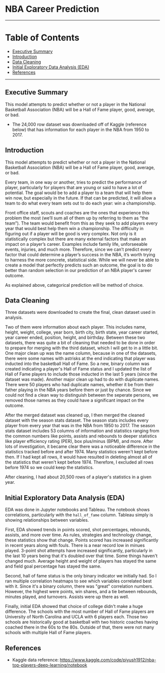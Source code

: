 # NBA Career Prediction
------------------------
# Table of Contents
- [Executive Summary](#first-point)
- [Introduction](#second-point)
- [Data Cleaning](#third-point)
- [Initial Exploratory Data Analysis (EDA)](#fourth-point)
- [References](#fifth-point)
------------------------
## Executive Summary<a name="first-point"></a>

This model attempts to predict whether or not a player in the National Basketball Association (NBA) will be a Hall of Fame player, good, average, or bad.
- The 24,000 row dataset was downloaded off of Kaggle (reference below) that has information for each player in the NBA from 1950 to 2017.

## Introduction<a name="second-point"></a>

This model attempts to predict whether or not a player in the National Basketball Association (NBA) will be a Hall of Fame player, good, average, or bad.

Every team, in one way or another, tries to predict the performance of player, particularly for players that are young or said to have a lot of potential. The goal would be to add a player to a team that will help them win now, but especially in the future. If that can be predicted, it will allow a team to do what every team sets out to do each year: win a championship.

Front office staff, scouts and coaches are the ones that experience this problem the most (we’ll sum all of them up by referring to them as “the team”). The team would benefit from this as they seek to add players every year that would best help them win a championship. The difficulty in figuring out if a player will be good is very complex. Not only is it statistically complex but there are many external factors that make an impact on a player’s career. Examples include family life, unforseeable events, injuries, and much more. Therefore, since we can’t predict every factor that could determine a player’s success in the NBA, it’s worth trying to harness the more concrete, statistical side. While we will never be able to create a model that perfectly predicts such an outcome, the goal is to do better than random selection in our prediction of an NBA player's career outcome.

As explained above, categorical prediction will be method of choice. 

## Data Cleaning<a name="third-point"></a>

Three datasets were downloaded to create the final, clean dataset used in analysis. 

Two of them were information about each player. This includes name, height, weight, college, year born, birth city, birth state, year career started, year career ended, position, height, and birthday. Between these two datasets, there was quite a bit of cleaning that needed to be done in order to prepare for merging with the third dataset, which I will get to in a little bit. One major clean up was the name column, because in one of the datasets, there were some names with astrisks at the end indicating that player was inducted into the basketball Hall of Fame. So a new, binary column was created indicating a player's Hall of Fame status and I updated the list of Hall of Fame players to include those inducted in the last 5 years (since the dataset was made). Another major clean up had to do with duplicate names. There were 50 players who had duplicate names, whether it be from their father playing in the NBA years before them or just by chance. Since we could not find a clean way to distinguish between the seperate persons, we removed those names as they could have a significant impact on the outcome.

After the merged dataset was cleaned up, I then merged the cleaned dataset with the season stats dataset. The season stats includes every player from every year that was in the NBA from 1950 to 2017. The season stats dataset includes 53 columns of information and statistics ranging from the common numbers like points, assists and rebounds to deeper statistics like player efficiency rating (PER), box plus/minus (BPM), and more. After lots of investigation, it became clear there was a noticeable difference in the statistics tracked before and after 1974. Many statistics weren't kept before then. If I had kept all rows, it would have resulted in deleting almost all of the statistics that weren't kept before 1974. Therefore, I excluded all rows before 1974 so we could keep the statistics.

After cleaning, I had about 20,500 rows of a player's statistics in a given year.

## Initial Exploratory Data Analysis (EDA)<a name="fourth-point"></a>

EDA was done in Jupyter notebooks and Tableau. The notebook shows correlations, particularly with the `hall_of_fame` column. Tableau simply is showing relationships between variables.

First, EDA showed trends in points scored, shot percentages, rebounds, assists, and more over time. As rules, strategies and technology change, these statistics show that change. Points scored has increased significantly in recent years along with fouls. There is a near record low in minues played. 3-point shot attempts have increased significantly, particularly in the last 10 years being that it's doubled over that time. Some things haven't changed much. Average height and weight of players has stayed the same and field goal percentage has stayed the same.

Second, hall of fame status is the only binary indicator we initially had. So I ran multiple correlation heatmaps to see which variables correlated best with it. Since it's a binary column, there was "great" correlation numbers. However, the highest were points, win shares, and a tie between rebounds, minutes played, and turnovers. Assists were up there as well.

Finally, initial EDA showed that choice of college didn't make a huge difference. The schools with the most number of Hall of Fame players are University of North Carolina and UCLA with 6 players each. Those two schools are historically good at basketball with two historic coaches having coached there in the 60s to the 80s. Outside of that, there were not many schools with multiple Hall of Fame players.

## References<a name="fifth-point"></a>

- Kaggle data reference: https://www.kaggle.com/code/piyush1912/nba-top-players-deep-learning/notebook
